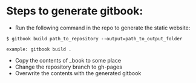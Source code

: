 # Steps to generate gitbook:

- Run the following command in the repo to generate the static website:
```
$ gitbook build path_to_repository --output=path_to_output_folder

example: gitbook build . 
```
- Copy the contents of _book to some place
- Change the repository branch to gh-pages
- Overwrite the contents with the generated gitbook
